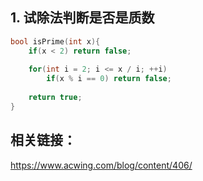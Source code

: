 ## 1. 试除法判断是否是质数
```cpp
bool isPrime(int x){
    if(x < 2) return false;
    
    for(int i = 2; i <= x / i; ++i)
        if(x % i == 0) return false;
    
    return true;
}
```

## 相关链接：
https://www.acwing.com/blog/content/406/